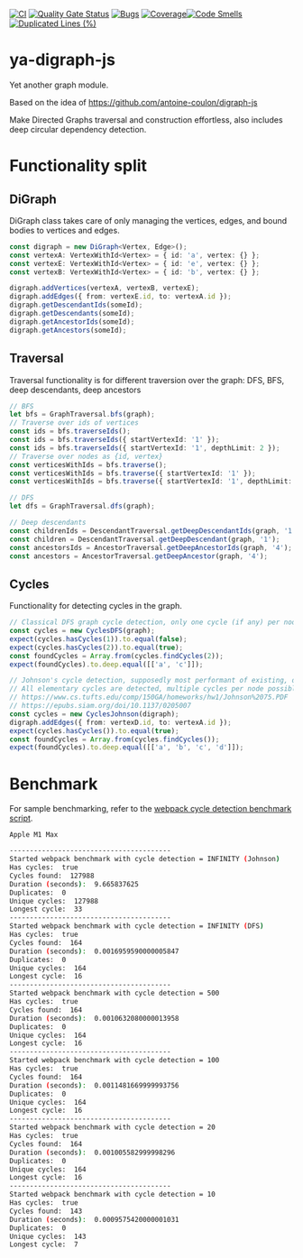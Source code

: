 [![CI](https://github.com/kt-public/digraph-js/actions/workflows/ci.yml/badge.svg?branch=main)](https://github.com/kt-public/digraph-js/actions/workflows/ci.yml)
[![Quality Gate Status](https://sonarcloud.io/api/project_badges/measure?project=kt-public_digraph-js&metric=alert_status)](https://sonarcloud.io/summary/new_code?id=kt-public_digraph-js)
[![Bugs](https://sonarcloud.io/api/project_badges/measure?project=kt-public_digraph-js&metric=bugs)](https://sonarcloud.io/summary/new_code?id=kt-public_digraph-js)
[![Coverage](https://sonarcloud.io/api/project_badges/measure?project=kt-public_digraph-js&metric=coverage)](https://sonarcloud.io/summary/new_code?id=kt-public_digraph-js)[![Code Smells](https://sonarcloud.io/api/project_badges/measure?project=kt-public_digraph-js&metric=code_smells)](https://sonarcloud.io/summary/new_code?id=kt-public_digraph-js)
[![Duplicated Lines (%)](https://sonarcloud.io/api/project_badges/measure?project=kt-public_digraph-js&metric=duplicated_lines_density)](https://sonarcloud.io/summary/new_code?id=kt-public_digraph-js)

# ya-digraph-js

Yet another graph module.

Based on the idea of https://github.com/antoine-coulon/digraph-js

Make Directed Graphs traversal and construction effortless, also includes deep circular dependency detection.

# Functionality split

## DiGraph

DiGraph class takes care of only managing the vertices, edges, and bound bodies to vertices and edges.

```ts
const digraph = new DiGraph<Vertex, Edge>();
const vertexA: VertexWithId<Vertex> = { id: 'a', vertex: {} };
const vertexE: VertexWithId<Vertex> = { id: 'e', vertex: {} };
const vertexB: VertexWithId<Vertex> = { id: 'b', vertex: {} };

digraph.addVertices(vertexA, vertexB, vertexE);
digraph.addEdges({ from: vertexE.id, to: vertexA.id });
digraph.getDescendantIds(someId);
digraph.getDescendants(someId);
digraph.getAncestorIds(someId);
digraph.getAncestors(someId);
```

## Traversal

Traversal functionality is for different traversion over the graph: DFS, BFS, deep descendants, deep ancestors

```ts
// BFS
let bfs = GraphTraversal.bfs(graph);
// Traverse over ids of vertices
const ids = bfs.traverseIds();
const ids = bfs.traverseIds({ startVertexId: '1' });
const ids = bfs.traverseIds({ startVertexId: '1', depthLimit: 2 });
// Traverse over nodes as {id, vertex}
const verticesWithIds = bfs.traverse();
const verticesWithIds = bfs.traverse({ startVertexId: '1' });
const verticesWithIds = bfs.traverse({ startVertexId: '1', depthLimit: 2 });

// DFS
let dfs = GraphTraversal.dfs(graph);

// Deep descendants
const childrenIds = DescendantTraversal.getDeepDescendantIds(graph, '1');
const children = DescendantTraversal.getDeepDescendant(graph, '1');
const ancestorsIds = AncestorTraversal.getDeepAncestorIds(graph, '4');
const ancestors = AncestorTraversal.getDeepAncestor(graph, '4');
```

## Cycles

Functionality for detecting cycles in the graph.

```ts
// Classical DFS graph cycle detection, only one cycle (if any) per node is detected, supports depthLimit
const cycles = new CyclesDFS(graph);
expect(cycles.hasCycles(1)).to.equal(false);
expect(cycles.hasCycles(2)).to.equal(true);
const foundCycles = Array.from(cycles.findCycles(2));
expect(foundCycles).to.deep.equal([['a', 'c']]);

// Johnson's cycle detection, supposedly most performant of existing, does not support depthLimit
// All elementary cycles are detected, multiple cycles per node possible
// https://www.cs.tufts.edu/comp/150GA/homeworks/hw1/Johnson%2075.PDF
// https://epubs.siam.org/doi/10.1137/0205007
const cycles = new CyclesJohnson(digraph);
digraph.addEdges({ from: vertexD.id, to: vertexA.id });
expect(cycles.hasCycles()).to.equal(true);
const foundCycles = Array.from(cycles.findCycles());
expect(foundCycles).to.deep.equal([['a', 'b', 'c', 'd']]);
```

# Benchmark

For sample benchmarking, refer to the [webpack cycle detection benchmark script](./benchmarks/webpack/find-cycles.js).

`Apple M1 Max`

```bash
----------------------------------------
Started webpack benchmark with cycle detection = INFINITY (Johnson)
Has cycles:  true
Cycles found:  127988
Duration (seconds):  9.665837625
Duplicates:  0
Unique cycles:  127988
Longest cycle:  33
----------------------------------------
Started webpack benchmark with cycle detection = INFINITY (DFS)
Has cycles:  true
Cycles found:  164
Duration (seconds):  0.0016959590000005847
Duplicates:  0
Unique cycles:  164
Longest cycle:  16
----------------------------------------
Started webpack benchmark with cycle detection = 500
Has cycles:  true
Cycles found:  164
Duration (seconds):  0.0010632080000013958
Duplicates:  0
Unique cycles:  164
Longest cycle:  16
----------------------------------------
Started webpack benchmark with cycle detection = 100
Has cycles:  true
Cycles found:  164
Duration (seconds):  0.0011481669999993756
Duplicates:  0
Unique cycles:  164
Longest cycle:  16
----------------------------------------
Started webpack benchmark with cycle detection = 20
Has cycles:  true
Cycles found:  164
Duration (seconds):  0.001005582999998296
Duplicates:  0
Unique cycles:  164
Longest cycle:  16
----------------------------------------
Started webpack benchmark with cycle detection = 10
Has cycles:  true
Cycles found:  143
Duration (seconds):  0.0009575420000001031
Duplicates:  0
Unique cycles:  143
Longest cycle:  7
```

